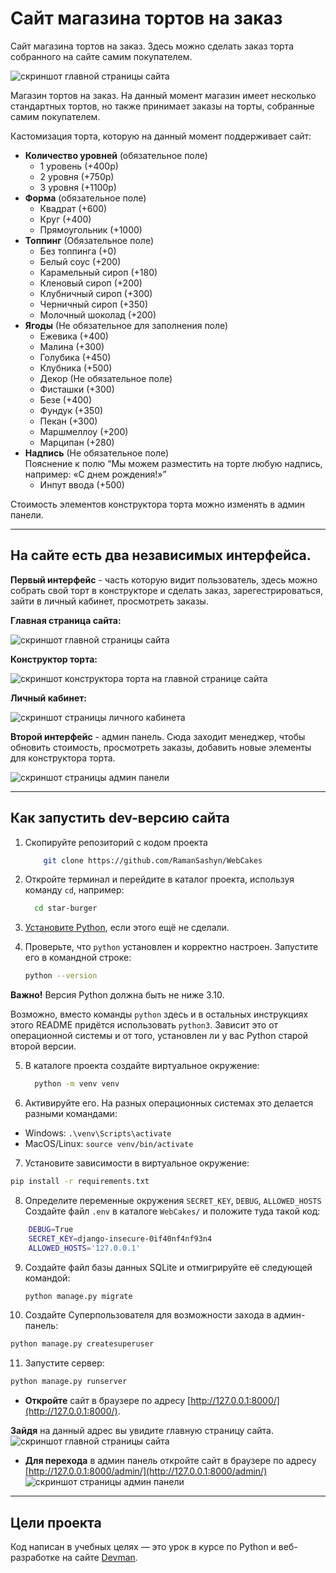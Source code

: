# Сайт магазина тортов на заказ

Сайт магазина тортов на заказ. Здесь можно сделать заказ торта собранного на сайте самим покупателем.

![скриншот главной страницы сайта](./assets/mainpage.png)

Магазин тортов на заказ. На данный момент магазин имеет несколько стандартных тортов, но также принимает заказы на торты, собранные самим покупателем.

Кастомизация торта, которую на данный момент поддерживает сайт:
- **Количество уровней** (обязательное поле)  
  - 1 уровень (+400р)  
  - 2 уровня (+750р)  
  - 3 уровня (+1100р)  
- **Форма** (обязательное поле)  
  - Квадрат (+600)  
  - Круг (+400)  
  - Прямоугольник (+1000)  
- **Топпинг** (Обязательное поле)  
  - Без топпинга (+0)  
  - Белый соус (+200)  
  - Карамельный сироп (+180)  
  - Кленовый сироп (+200)  
  - Клубничный сироп (+300)  
  - Черничный сироп (+350)  
  - Молочный шоколад (+200)  
- **Ягоды** (Не обязательное для заполнения поле)  
  - Ежевика (+400)  
  - Малина (+300)  
  - Голубика (+450)  
  - Клубника (+500)  
  - Декор (Не обязательное поле)  
  - Фисташки (+300)  
  - Безе (+400)  
  - Фундук (+350)  
  - Пекан (+300)  
  - Маршмеллоу (+200)  
  - Марципан (+280)  
- **Надпись** (Не обязательное поле)  
  Пояснение к полю “Мы можем разместить на торте любую надпись, например: «С днем рождения!»”  
  - Инпут ввода (+500)

Стоимость элементов конструктора торта можно изменять в админ панели.

---

## На сайте есть два независимых интерфейса.

__Первый интерфейс__ - часть которую видит пользователь, здесь можно собрать свой торт в конструкторе и сделать заказ, зарегестрироваться, зайти в личный кабинет, просмотреть заказы.

**Главная страница сайта:**

![скриншот главной страницы сайта](./assets/mainpage.png)

**Конструктор торта:**

![скриншот конструктора торта на главной странице сайта](./assets/mainpage_constructor.png)

**Личный кабинет:**

![скриншот страницы личного кабинета](./assets/lk.png)

__Второй интерфейс__ - админ панель. Сюда заходит менеджер, чтобы обновить стоимость, просмотреть заказы, добавить новые элементы для конструктора торта.

![скриншот страницы админ панели](./assets/admin_panel.png)

----

## Как запустить dev-версию сайта

1. Скопируйте репозиторий с кодом проекта
    ```bash
        git clone https://github.com/RamanSashyn/WebCakes
   ```

2. Откройте терминал и перейдите в каталог проекта, используя команду `cd`, например:
    ```sh
      cd star-burger
    ```

3. [Установите Python](https://www.python.org/), если этого ещё не сделали.

4. Проверьте, что `python` установлен и корректно настроен. Запустите его в командной строке:

    ```sh
    python --version
    ```
**Важно!** Версия Python должна быть не ниже 3.10.

Возможно, вместо команды `python` здесь и в остальных инструкциях этого README придётся использовать `python3`. Зависит это от операционной системы и от того, установлен ли у вас Python старой второй версии. 

5. В каталоге проекта создайте виртуальное окружение:
    ```sh
      python -m venv venv
    ```
6. Активируйте его. На разных операционных системах это делается разными командами:

- Windows: `.\venv\Scripts\activate`
- MacOS/Linux: `source venv/bin/activate`


7. Установите зависимости в виртуальное окружение:
```sh
pip install -r requirements.txt
```

8. Определите переменные окружения `SECRET_KEY`, `DEBUG`, `ALLOWED_HOSTS` Создайте файл `.env` в каталоге `WebCakes/` и положите туда такой код:
```sh
    DEBUG=True
    SECRET_KEY=django-insecure-0if40nf4nf93n4
    ALLOWED_HOSTS='127.0.0.1'
```

9. Создайте файл базы данных SQLite и отмигрируйте её следующей командой:
    ```sh
    python manage.py migrate
    ```

10. Создайте Суперпользователя для возможности захода в админ-панель:
```sh
python manage.py createsuperuser
```

11. Запустите сервер:
```sh
python manage.py runserver
```

- **Откройте** сайт в браузере по адресу [http://127.0.0.1:8000/](http://127.0.0.1:8000/).

**Зайдя** на данный адрес вы увидите главную страницу сайта.
![скриншот главной страницы сайта](./assets/mainpage.png)

- **Для перехода** в админ панель откройте сайт в браузере по адресу [http://127.0.0.1:8000/admin/](http://127.0.0.1:8000/admin/)
![скриншот страницы админ панели](./assets/admin_panel.png)

---

## Цели проекта
Код написан в учебных целях — это урок в курсе по Python и веб-разработке на сайте [Devman](https://dvmn.org).









